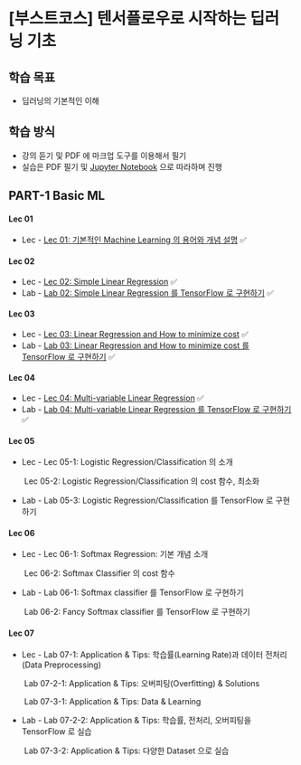 # [부스트코스] 텐서플로우로 시작하는 딥러닝 기초

## 학습 목표

- 딥러닝의 기본적인 이해

## 학습 방식

- 강의 듣기 및 PDF 에 마크업 도구를 이용해서 필기
- 실습은 PDF 필기 및 [Jupyter Notebook](https://jupyter.org/) 으로 따라하며 진행

## PART-1 Basic ML

#### Lec 01

- Lec - [Lec 01: 기본적인 Machine Learning 의 용어와 개념 설명](https://github.com/jum0/DeepLearningFoundationWithTensorflow-BoostCourse/tree/master/Part-1%20Basic%20ML/Lec01/Lec/Lec-01%20Machine%20Learning%20Basic.pdf) ✅

#### Lec 02

- Lec - [Lec 02: Simple Linear Regression](https://github.com/jum0/DeepLearningFoundationWithTensorflow-BoostCourse/blob/master/Part-1%20Basic%20ML/Lec02/Lec/Lec-02%20Simple%20Liner%20Regression.pdf) ✅
- Lab - [Lab 02: Simple Linear Regression 를 TensorFlow 로 구현하기](https://github.com/jum0/DeepLearningFoundationWithTensorflow-BoostCourse/blob/master/Part-1%20Basic%20ML/Lec02/Lab/Lab-02%20Simple%20Liner%20Regression%20LAB.pdf) ✅

#### Lec 03

- Lec - [Lec 03:  Linear Regression and How to minimize cost](https://github.com/jum0/DeepLearningFoundationWithTensorflow-BoostCourse/blob/master/Part-1%20Basic%20ML/Lec03/Lec/Lec-03%20Liner%20Regression%20and%20How%20to%20minimize%20cost.pdf) ✅
- Lab - [Lab 03: Linear Regression and How to minimize cost 를 TensorFlow 로 구현하기](https://github.com/jum0/DeepLearningFoundationWithTensorflow-BoostCourse/blob/master/Part-1%20Basic%20ML/Lec03/Lab/Lab-03%20Liner%20Regression%20and%20How%20to%20minimize%20cost%20LAB.pdf) ✅

#### Lec 04

- Lec - [Lec 04: Multi-variable Linear Regression](https://github.com/jum0/DeepLearningFoundationWithTensorflow-BoostCourse/blob/master/Part-1%20Basic%20ML/Lec04/Lec/Lec-04%20Multi-variable%20linear%20regression.pdf) ✅
- Lab - [Lab 04: Multi-variable Linear Regression 를 TensorFlow 로 구현하기](https://github.com/jum0/DeepLearningFoundationWithTensorflow-BoostCourse/blob/master/Part-1%20Basic%20ML/Lec04/Lab/Lab-04%20Multi-variable%20linear%20regression%20LAB.pdf) ✅

#### Lec 05

- Lec - Lec 05-1: Logistic Regression/Classification 의 소개

  ​         Lec 05-2: Logistic Regression/Classification 의 cost 함수, 최소화

- Lab - Lab 05-3: Logistic Regression/Classification 를 TensorFlow 로 구현하기

#### Lec 06

- Lec - Lec 06-1: Softmax Regression: 기본 개념 소개

  ​         Lec 06-2: Softmax Classifier 의 cost 함수

- Lab - Lab 06-1: Softmax classifier 를 TensorFlow 로 구현하기

  ​         Lab 06-2: Fancy Softmax classifier 를 TensorFlow 로 구현하기

#### Lec 07

- Lec - Lab 07-1: Application & Tips: 학습률(Learning Rate)과 데이터 전처리(Data Preprocessing)

  ​         Lab 07-2-1: Application & Tips: 오버피팅(Overfitting) & Solutions

  ​         Lab 07-3-1: Application & Tips: Data & Learning

- Lab - Lab 07-2-2: Application & Tips: 학습률, 전처리, 오버피팅을 TensorFlow 로 실습

  ​         Lab 07-3-2: Application & Tips: 다양한 Dataset 으로 실습